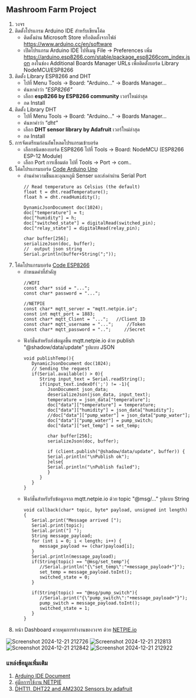 ## Mashroom Farm Project
1. วงจร
2. ติดตั้งโปรแกรม Arduino IDE สำหรับเขียนโค้ด
   - ติดตั้งผ่าน Microsoft Store หรือติดตั้งจากไฟล์ https://www.arduino.cc/en/software
   - เปิดโปรแกรม Arduino IDE ไปที่เมนู File -> Preferences เพิ่ม https://arduino.esp8266.com/stable/package_esp8266com_index.json ลงในช่อง Additional Boards Manager URLs เพื่อติดตั้งบอร์ด Library NodeMCU/ESP8266
4. ติดตั้ง Library ESP8266 and DHT
   - ไปที่ Menu Tools -> Board: "Arduino…" ->  Boards Manager...
   - ค้นหาคำว่า *"ESP8266"*
   - เลือก **esp8266 by ESP8266 community** เวอร์ใหม่ล่าสุด
   - กด Install
5. ติดตั้ง Library DHT
   - ไปที่ Menu Tools -> Board: "Arduino…" ->  Boards Manager...
   - ค้นหาคำว่า *"dht"*
   - เลือก **DHT sensor library by Adafruit** เวอร์ใหม่ล่าสุด
   - กด Install
6. การจัดเตรียมก่อนอัพโหลดโปรแกรมเข้าบอร์ด
   - เลือกชนิดของบอร์ด ESP8266 ไปที่ Tools -> Board: NodeMCU (ESP8266 ESP-12 Module)
   - เลือก Port การเชื่อมต่อ ไปที่ Tools -> Port -> com..
7. โค้ดโปรแกรมบอร์ด 
   [Code Arduino Uno](https://github.com/tichavich/MashroomFarm/blob/master/board_arduino.c)
   - อ่านค่าความชื้นและอุณหภูมิ Senser และส่งค่าผ่าน Serial Port
        ```
        // Read temperature as Celsius (the default)  
        float t = dht.readTemperature();
        float h = dht.readHumidity();
      
        DynamicJsonDocument doc(1024);
        doc["temperature"] = t;
        doc["humidity"] = h;
        doc["switched_state"] = digitalRead(switched_pin);
        doc["relay_state"] = digitalRead(relay_pin);
              
        char buffer[256];
        serializeJson(doc, buffer);
        //  output json string 
        Serial.println(buffer+String(";"));
        ```
8. โค้ดโปรแกรมบอร์ด 
   [Code ESP8266](https://github.com/tichavich/MashroomFarm/blob/master/board_esp8266.c)
   - กำหนดค่าที่สำคัญ
      ```
      //WIFI
      const char* ssid = "...";
      const char* password = "...";

      //NETPIE
      const char* mqtt_server = "mqtt.netpie.io";
      const int mqtt_port = 1883;
      const char* mqtt_Client = "...";   //Client ID
      const char* mqtt_username = "...";     //Token
      const char* mqtt_password = "..";     //Secret
      ```
   - ฟังก์ชั่นสำหรับส่งข้อมูลขึ้น mqtt.netpie.io ด้วย publish "@shadow/data/update" รูปแบบ JSON
      ```
      void publishTemp(){
         DynamicJsonDocument doc(1024); 
         // Sending the request
         if(Serial.available() > 0){
            String input_text = Serial.readString();
            if(input_text.indexOf(';') != -1){    
               JsonDocument json_data;
               deserializeJson(json_data, input_text);
               temperature = json_data["temperature"];
               doc["data"]["temperature"] = temperature;
               doc["data"]["humidity"] = json_data["humidity"];
               //doc["data"]["pump_water"] = json_data["pump_water"];
               doc["data"]["pump_water"] = pump_switch;
               doc["data"]["set_temp"] = set_temp;
                     
               char buffer[256];
               serializeJson(doc, buffer);
               
               if (client.publish("@shadow/data/update", buffer)) {
               Serial.println("\nPublish ok");
               }else{
               Serial.println("\nPublish failed");
               }
            }    
         } 
      }
      ```
   - ฟังก์ชั่นสำหรับรับข้อมูลจาก mqtt.netpie.io ด้วย topic "@msg/..." รูปแบบ String
      ```
      void callback(char* topic, byte* payload, unsigned int length) {
         Serial.print("Message arrived [");
         Serial.print(topic);
         Serial.print("] ");
         String message_payload;
         for (int i = 0; i < length; i++) {
            message_payload += (char)payload[i];
         }  
         Serial.println(message_payload);
         if(String(topic) == "@msg/set_temp"){
            //Serial.println("{\"set_temp\":"+message_payload+"}");
            set_temp = message_payload.toInt();
            switched_state = 0;
         }

         if(String(topic) == "@msg/pump_switch"){
            //Serial.print("{\"pump_switch\":"+message_payload+"}");    
            pump_switch = message_payload.toInt();
            switched_state = 1;
         }
      }
      ```
9. หน้า Dashboard ควบคุมการทำงานของวงจร ด้วย [NETPIE.io](https://netpie.io/)

![Screenshot 2024-12-21 212726](https://github.com/user-attachments/assets/aaea5e39-c7bd-4de2-93d6-d8b633f8a38d)
![Screenshot 2024-12-21 212813](https://github.com/user-attachments/assets/5cd857ad-e9dc-43e4-9213-be556dbc862a)
![Screenshot 2024-12-21 212842](https://github.com/user-attachments/assets/da605f33-652e-4ad8-a457-fc1c1da4178a)
![Screenshot 2024-12-21 212922](https://github.com/user-attachments/assets/9f6cd67b-f4d7-4e97-95a8-b7ddac235645)


### แหล่งข้อมูลเพิ่มเติม
1. [Arduino IDE Document](https://docs.arduino.cc/built-in-examples/)
2. [คู่มือการใช้งาน NETPIE](https://netpie.io/guide)
3. [DHT11, DHT22 and AM2302 Sensors by adafruit](https://learn.adafruit.com/dht)
